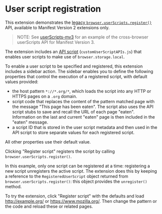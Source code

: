 # User script registration

This extension demonstrates the [legacy `browser.userScripts.register()`](https://wiki.developer.mozilla.org/en-US/docs/Mozilla/Add-ons/WebExtensions/API/userScripts_legacy/register) API, available to Manifest Version 2 extensions only.

> NOTE: See [userScripts-mv3](../userScripts-mv3/) for an example of the cross-browser userScripts API for Manifest Version 3.

The extension includes an [API script](https://wiki.developer.mozilla.org/en-US/docs/Mozilla/Add-ons/WebExtensions/manifest.json/user_scripts) (`customUserScriptAPIs.js`) that enables user scripts to make use of `browser.storage.local`. 

To enable a user script to be specified and registered, this extension includes a sidebar action. The sidebar enables you to define the following properties that control the execution of a registered script, with default values provided:

* the host pattern `*://*.org/*`, which loads the script into any HTTP or HTTPS pages on a `.org` domain.
* script code that replaces the content of the pattern matched page with the message "This page has been eaten". The script also uses the API script stubs to save and recall the URL of each page "eaten". Information on the last and current "eaten" page is then included in the "eaten" message.
* a script ID that is stored in the user script metadata and then used in the API script to store separate values for each registered script.

All other properties use their default value.

Clicking "Register script" registers the script by calling `browser.userScripts.register()`.

In this example, only one script can be registered at a time: registering a new script unregisters the active script. The extension does this by keeping a reference to the `RegisteredUserScript` object returned from `browser.userScripts.register()`: this object provides the `unregister()` method.

To try the extension, click "Register script" with the defaults and load http://example.org/ or 
https://www.mozilla.org/. Then change the pattern or the code and reload these or related pages.
